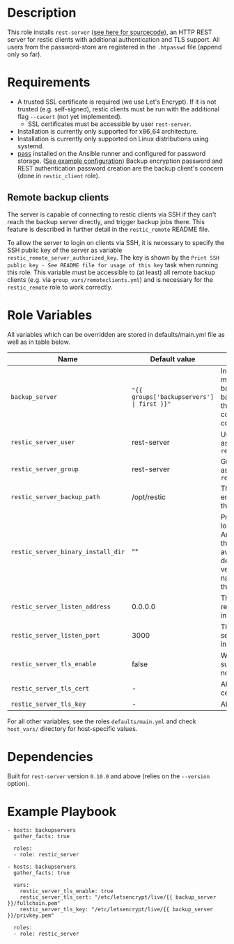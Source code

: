 # Description
This role installs `rest-server` ([see here for sourcecode](https://github.com/restic/rest-server)), an HTTP REST server for restic clients with additional authentication and TLS support. All users from the password-store are registered in the `.htpasswd` file (append only so far).

# Requirements
* A trusted SSL certificate is required (we use Let's Encrypt). If it is not trusted (e.g. self-signed), restic clients must be run with the additional flag `--cacert` (not yet implemented).
  * SSL certificates must be accessible by user `rest-server`.
* Installation is currently only supported for x86_64 architecture.
* Installation is currently only supported on Linux distributions using systemd.
* [pass](https://www.passwordstore.org/) installed on the Ansible runner and configured for password storage. ([See example configuration](https://www.fifty2.eu/innovation/how-we-provide-i-t-secrets-through-passwordstore-in-ansible-at-fifty2/)) Backup encryption password and REST authentication password creation are the backup client's concern (done in `restic_client` role).

## Remote backup clients
The server is capable of connecting to restic clients via SSH if they can't reach the backup server directly, and trigger backup jobs there. This feature is described in further detail in the `restic_remote` README file.

To allow the server to login on clients via SSH, it is necessary to specify the SSH public key of the server as variable `restic_remote_server_authorized_key`. The key is shown by the `Print SSH public key - See README file for usage of this key` task when running this role. This variable must be accessible to (at least) all remote backup clients (e.g. via `group_vars/remoteclients.yml`) and is necessary for the `restic_remote` role to work correctly.

# Role Variables
All variables which can be overridden are stored in defaults/main.yml file as well as in table below.

| Name | Default value | Description |
| ------ | ------ | ----- |
| `backup_server` | `"{{ groups['backupservers'] \| first }}"` | Inventory hostname of the machine running the backup server (where the backup clients shall send their backup to). Used to correctly set the SSH key comment |
| `restic_server_user` | rest-server | User to run 'rest-server' as. Will also own `restic_server_backup_path` |
| `restic_server_group` | rest-server | Group to run 'rest-server' as. Will also own `restic_server_backup_path` |
| `restic_server_backup_path` | /opt/restic | The directory to store all encrypted backups and the `.htaccess` file. |
| `restic_server_binary_install_dir` | "" | Provide a full path to a local directory (on the Ansible controller) where the `rest-server` binary is available, e.g. for deploying self-compiled versions. Binary must be named 'rest-server' inside this directory. |
| `restic_server_listen_address` | 0.0.0.0 | The default address for rest-server to listen for incoming clients |
| `restic_server_listen_port` | 3000 | The default port for rest-server to listen for incoming clients |
| `restic_server_tls_enable` | false | Wheather to enable TLS support or not (default: not) |
| `restic_server_tls_cert` | - | Absolute path to TLS certificate |
| `restic_server_tls_key` | - | Absolute path to TLS key |

For all other variables, see the roles `defaults/main.yml` and check `host_vars/` directory for host-specific values.

# Dependencies
Built for `rest-server` version `0.10.0` and above (relies on the `--version` option).

# Example Playbook
```
- hosts: backupservers
  gather_facts: true

  roles:
  - role: restic_server
```

```
- hosts: backupservers
  gather_facts: true

  vars:
    restic_server_tls_enable: true
    restic_server_tls_cert: "/etc/letsencrypt/live/{{ backup_server }}/fullchain.pem"
    restic_server_tls_key: "/etc/letsencrypt/live/{{ backup_server }}/privkey.pem"

  roles:
  - role: restic_server
```

